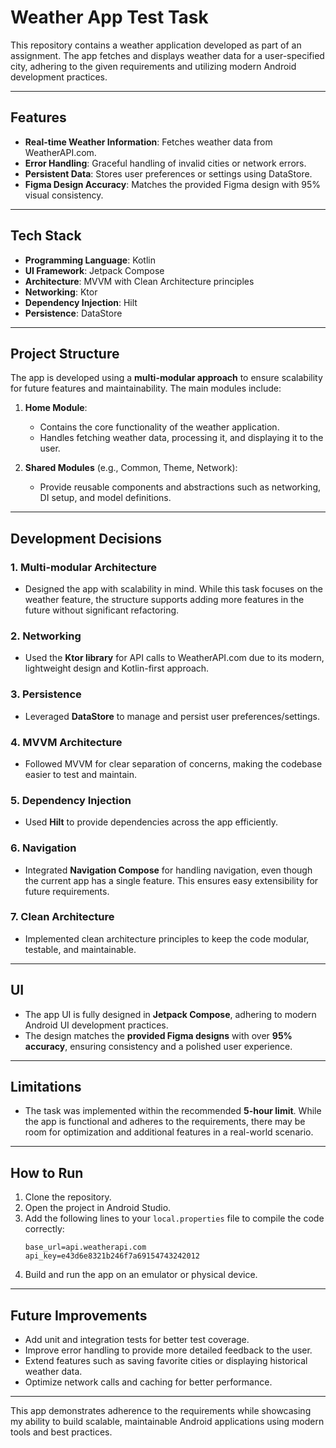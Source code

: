 
# Weather App Test Task

This repository contains a weather application developed as part of an assignment. The app fetches and displays weather data for a user-specified city, adhering to the given requirements and utilizing modern Android development practices.

---

## **Features**

- **Real-time Weather Information**: Fetches weather data from WeatherAPI.com.
- **Error Handling**: Graceful handling of invalid cities or network errors.
- **Persistent Data**: Stores user preferences or settings using DataStore.
- **Figma Design Accuracy**: Matches the provided Figma design with 95% visual consistency.

---

## **Tech Stack**

- **Programming Language**: Kotlin
- **UI Framework**: Jetpack Compose
- **Architecture**: MVVM with Clean Architecture principles
- **Networking**: Ktor
- **Dependency Injection**: Hilt
- **Persistence**: DataStore

---

## **Project Structure**

The app is developed using a **multi-modular approach** to ensure scalability for future features and maintainability. The main modules include:

1. **Home Module**:
   - Contains the core functionality of the weather application.
   - Handles fetching weather data, processing it, and displaying it to the user.

2. **Shared Modules** (e.g., Common, Theme, Network):
   - Provide reusable components and abstractions such as networking, DI setup, and model definitions.

---

## **Development Decisions**

### **1. Multi-modular Architecture**
- Designed the app with scalability in mind. While this task focuses on the weather feature, the structure supports adding more features in the future without significant refactoring.

### **2. Networking**
- Used the **Ktor library** for API calls to WeatherAPI.com due to its modern, lightweight design and Kotlin-first approach.

### **3. Persistence**
- Leveraged **DataStore** to manage and persist user preferences/settings.

### **4. MVVM Architecture**
- Followed MVVM for clear separation of concerns, making the codebase easier to test and maintain.

### **5. Dependency Injection**
- Used **Hilt** to provide dependencies across the app efficiently.

### **6. Navigation**
- Integrated **Navigation Compose** for handling navigation, even though the current app has a single feature. This ensures easy extensibility for future requirements.

### **7. Clean Architecture**
- Implemented clean architecture principles to keep the code modular, testable, and maintainable.

---

## **UI**

- The app UI is fully designed in **Jetpack Compose**, adhering to modern Android UI development practices.
- The design matches the **provided Figma designs** with over **95% accuracy**, ensuring consistency and a polished user experience.

---

## **Limitations**

- The task was implemented within the recommended **5-hour limit**. While the app is functional and adheres to the requirements, there may be room for optimization and additional features in a real-world scenario.

---

## **How to Run**

1. Clone the repository.
2. Open the project in Android Studio.
3. Add the following lines to your `local.properties` file to compile the code correctly:
   ```
   base_url=api.weatherapi.com
   api_key=e43d6e8321b246f7a69154743242012
   ```
4. Build and run the app on an emulator or physical device. 

---

## **Future Improvements**

- Add unit and integration tests for better test coverage.
- Improve error handling to provide more detailed feedback to the user.
- Extend features such as saving favorite cities or displaying historical weather data.
- Optimize network calls and caching for better performance.

---

This app demonstrates adherence to the requirements while showcasing my ability to build scalable, maintainable Android applications using modern tools and best practices.
